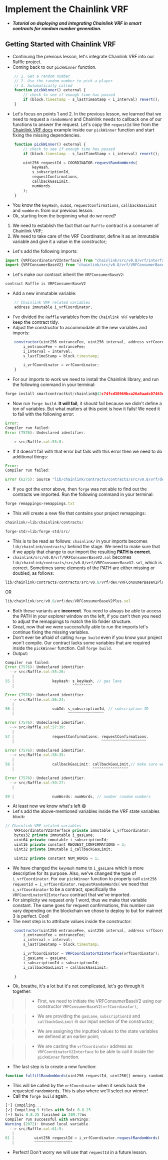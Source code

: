 # Implement the Chainlink VRF
- ***Tutorial on deploying and integrating Chainlink VRF in smart contracts for random number generation.***

## Getting Started with Chainlink VRF
- Continuing the previous lesson, let's integrate Chainlink VRF into our Raffle project.
- Coming back to our `pickWinner` function.

```javascript
    // 1. Get a random number
    // 2. Use the random number to pick a player
    // 3. Automatically called
    function pickWinner() external {
        // check to see if enough time has passed
        if (block.timestamp - s_lastTimeStamp < i_interval) revert();
    }
```

- Let's focus on points 1 and 2. In the previous lesson, we learned that we need to request a `randomWord` and Chainlink needs to callback one of our functions to answer the request. Let's copy the `requestId` line from the [Chainlink VRF docs](https://docs.chain.link/vrf/v2/subscription/examples/get-a-random-number#analyzing-the-contract) example inside our `pickWinner` function and start fixing the missing dependencies.

```javascript
    function pickWinner() external {
        // check to see if enough time has passed
        if (block.timestamp - s_lastTimeStamp < i_interval) revert();

        uint256 requestId = COORDINATOR.requestRandomWords(
            keyHash,
            s_subscriptionId,
            requestConfirmations,
            callbackGasLimit,
            numWords
        );
    }
```

- You know the `keyHash`, `subId`, `requestConfirmations`, `callbackGasLimit` and `numWords` from our previous lesson.
- Ok, starting from the beginning what do we need?
1. We need to establish the fact that our `Raffle` contract is a consumer of Chainlink VRF;
2. We need to take care of the VRF Coordinator, define it as an immutable variable and give it a value in the constructor;

- Let's add the following imports:

```javascript
import {VRFCoordinatorV2Interface} from "chainlink/src/v0.8/vrf/interfaces/VRFCoordinatorV2Interface.sol";
import {VRFConsumerBaseV2} from "chainlink/src/v0.8/vrf/VRFConsumerBaseV2.sol";
```

- Let's make our contract inherit the `VRFConsumerBaseV2`:

```javascript
contract Raffle is VRFConsumerBaseV2
```

- Add a new immutable variable:

```javascript
    // Chainlink VRF related variables
    address immutable i_vrfCoordinator;
```

- I've divided the `Raffle` variables from the `Chainlink VRF` variables to keep the contract tidy.
- Adjust the constructor to accommodate all the new variables and imports:

```javascript
    constructor(uint256 entranceFee, uint256 interval, address vrfCoordinator) {
        i_entranceFee = entranceFee;
        i_interval = interval;
        s_lastTimeStamp = block.timestamp;

        i_vrfCoordinator = vrfCoordinator;
    }
```

- For our imports to work we need to install the Chainlink library, and run the following command in your terminal:

```javascript
forge install smartcontractkit/chainlink@42c74fcd30969bca26a9aadc07463d1c2f473b8c --no-commit
```

- Now run `forge build`. **It will fail**, it should fail because we didn't define a ton of variables. But what matters at this point is how it fails! We need it to fail with the following error:

```javascript
Error: 
Compiler run failed:
Error (7576): Undeclared identifier.

  --> src/Raffle.sol:53:8:
```

- If it doesn't fail with that error but fails with this error then we need to do additional things:

```javascript
Error: 
Compiler run failed:

Error (6275): Source "lib/chainlink/contracts/contracts/src/v0.8/vrf/dev/VRFConsumerBaseV2Plus.sol" not found: File not found. Searched the following locations:
```

- If you got the error above, then `forge` was not able to find out the contracts we imported. Run the following command in your terminal:

```javascript
forge remappings>remappings.txt
```

- This will create a new file that contains your project remappings:

```javascript
chainlink/=lib/chainlink/contracts/

forge-std/=lib/forge-std/src/
```

- This is to be read as follows: `chainlink/` in your imports becomes `lib/chainlink/contracts/` behind the stage. We need to make sure that if we apply that change to our import the resulting **PATH is correct**.
- `chainlink/src/v0.8/vrf/VRFConsumerBaseV2.sol` becomes `lib/chainlink/contracts/src/v0.8/vrf/VRFConsumerBaseV2.sol`, which is correct. Sometimes some elements of the PATH are either missing or doubled, as follows:

```javascript
lib/chainlink/contracts/contracts/src/v0.8/vrf/dev/VRFConsumerBaseV2Plus.sol
```

OR

```javascript
lib/chainlink/src/v0.8/vrf/dev/VRFConsumerBaseV2Plus.sol
```

- Both these variants are **incorrect**. You need to always be able to access the PATH in your explorer window on the left, if you can't then you need to adjust the remappings to match the lib folder structure.
- Great, now that we were successfully able to run the imports let's continue fixing the missing variables.
- Don't ever be afraid of calling `forge build` even if you know your project won't compile. Our contract lacks some variables that are required inside the `pickWinner` function. Call `forge build`.
- Output:

```javascript
Compiler run failed:
Error (7576): Undeclared identifier.
  --> src/Raffle.sol:55:26:
   |
55 |                 keyHash: s_keyHash, // gas lane
   |                          ^^^^^^^^^

Error (7576): Undeclared identifier.
  --> src/Raffle.sol:56:24:
   |
56 |                 subId: s_subscriptionId, // subscription ID
   |                        ^^^^^^^^^^^^^^^^

Error (7576): Undeclared identifier.
  --> src/Raffle.sol:57:39:
   |
57 |                 requestConfirmations: requestConfirmations,
   |                                       ^^^^^^^^^^^^^^^^^^^^

Error (7576): Undeclared identifier.
  --> src/Raffle.sol:58:35:
   |
58 |                 callbackGasLimit: callbackGasLimit,// make sure we don't overspend
   |                                   ^^^^^^^^^^^^^^^^

Error (7576): Undeclared identifier.
  --> src/Raffle.sol:59:27:
   |

59 |                 numWords: numWords, // number random numbers
```

- At least now we know what's left :smile:
- Let's add the above-mentioned variables inside the VRF state variables block:

```javascript
// Chainlink VRF related variables
    VRFCoordinatorV2Interface private immutable i_vrfCoordinator;
    bytes32 private immutable i_gasLane;
    uint64 private immutable i_subscriptionId;
    uint16 private constant REQUEST_CONFIRMATIONS = 3;
    uint32 private immutable i_callbackGasLimit;

    uint32 private constant NUM_WORDS = 1;
```

- We have changed the `keyHash` name to `i_gasLane` which is more descriptive for its purpose. Also, we've changed the type of `i_vrfCoordinator`. For our `pickWinner` function to properly call `uint256 requestId = i_vrfCoordinator.requestRandomWords(` we need that `i_vrfCoordinator` to be a contract, specifically the `VRFCoordinatorV2Interface` contract that we've imported.
- For simplicity we request only 1 word, thus we make that variable constant. The same goes for request confirmations, this number can vary depending on the blockchain we chose to deploy to but for mainnet 3 is perfect. Cool!
- The next step is to attribute values inside the constructor:

```javascript
    constructor(uint256 entranceFee, uint256 interval, address vrfCoordinator, bytes32 gasLane, uint64 subscriptionId, uint32 callbackGasLimit) VRFConsumerBaseV2(vrfCoordinator) {
        i_entranceFee = entranceFee;
        i_interval = interval;
        s_lastTimeStamp = block.timestamp;

        i_vrfCoordinator = VRFCoordinatorV2Interface(vrfCoordinator);
        i_gasLane = gasLane;
        i_subscriptionId = subscriptionId;
        i_callbackGasLimit = callbackGasLimit;

    }
```

- Ok, breathe, it's a lot but it's not complicated, let's go through it together:

>> * First, we need to initiate the VRFConsumerBaseV2 using our constructor `VRFConsumerBaseV2(vrfCoordinator)`;

>> * We are providing the `gasLane`, `subscriptionId` and `callbackGasLimit` in our input section of the constructor;

>> * We are assigning the inputted values to the state variables we defined at an earlier point;

>> * We are casting the `vrfCoordinator` address as `VRFCoordinatorV2Interface` to be able to call it inside the `pickWinner` function.

- The last step is to create a new function:

```javascript
function fulfillRandomWords(uint256 requestId, uint256[] memory randomWords) internal override {}
```

- This will be called by the `vrfCoordinator` when it sends back the requested `randomWords`. This is also where we'll select our winner!
- Call the `forge build` again.

```javascript
[⠒] Compiling...
[⠔] Compiling 9 files with Solc 0.8.25
[⠒] Solc 0.8.25 finished in 209.77ms
Compiler run successful with warnings:
Warning (2072): Unused local variable.
  --> src/Raffle.sol:61:9:
   |
61 |         uint256 requestId = i_vrfCoordinator.requestRandomWords(
   |         ^^^^^^^^^^^^^^^^^

```

- Perfect! Don't worry we will use that `requestId` in a future lesson.
